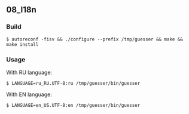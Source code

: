 ## 08_I18n

### Build
```console
$ autoreconf -fisv && ./configure --prefix /tmp/guesser && make && make install
```

### Usage
With RU language:
```console
$ LANGUAGE=ru_RU.UTF-8:ru /tmp/guesser/bin/guesser
```
With EN language:
```console
$ LANGUAGE=en_US.UTF-8:en /tmp/guesser/bin/guesser
```